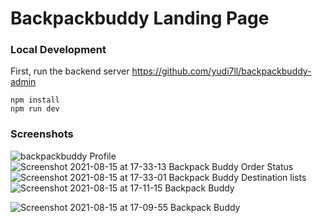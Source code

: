 # Backpackbuddy Landing Page

### Local Development
First, run the backend server https://github.com/yudi7ll/backpackbuddy-admin
```
npm install
npm run dev
```

### Screenshots
![backpackbuddy](https://user-images.githubusercontent.com/35747911/125062190-b5a94e80-e0e0-11eb-94f5-24808eb2f497.png)
Profile
![Screenshot 2021-08-15 at 17-33-13 Backpack Buddy](https://user-images.githubusercontent.com/35747911/129474077-62969602-e779-45b5-af6a-b1fddbfc2b4e.png)
Order Status
![Screenshot 2021-08-15 at 17-33-01 Backpack Buddy](https://user-images.githubusercontent.com/35747911/129474084-7ce2ec3b-9484-4ed5-88a0-ff4e4716ac82.png)
Destination lists
![Screenshot 2021-08-15 at 17-11-15 Backpack Buddy](https://user-images.githubusercontent.com/35747911/129474088-d75c8af8-5e6a-46cd-8a4b-7f864d5dde35.png)

![Screenshot 2021-08-15 at 17-09-55 Backpack Buddy](https://user-images.githubusercontent.com/35747911/129474045-ccc61a80-685c-493e-b771-30016bc3c27f.png)
